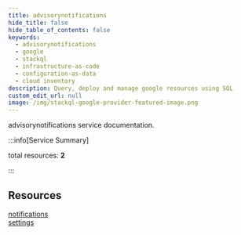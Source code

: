 ```yaml
---
title: advisorynotifications
hide_title: false
hide_table_of_contents: false
keywords:
  - advisorynotifications
  - google
  - stackql
  - infrastructure-as-code
  - configuration-as-data
  - cloud inventory
description: Query, deploy and manage google resources using SQL
custom_edit_url: null
image: /img/stackql-google-provider-featured-image.png
---
```


advisorynotifications service documentation.

:::info[Service Summary]

total resources: __2__  

:::

## Resources
<div class="row">
<div class="providerDocColumn">
<a href="/advisorynotifications/notifications/">notifications</a>
</div>
<div class="providerDocColumn">
<a href="/advisorynotifications/settings/">settings</a>
</div>
</div>